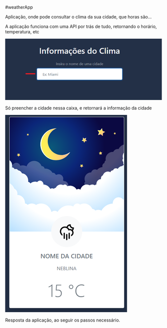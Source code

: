 #weatherApp

Aplicação, onde pode consultar o clima da sua cidade, que horas são...

A aplicação funciona com uma API por trás de tudo, retornando o horário, temperatura, etc

<img src="./.github/imgs/campo.png" alt="tutorial"/>

Só preencher a cidade nessa caixa, e retornará a informação da cidade

<img src="./.github/imgs/preenchido.png" alt="resultado">

Resposta da aplicação, ao seguir os passos necessário.